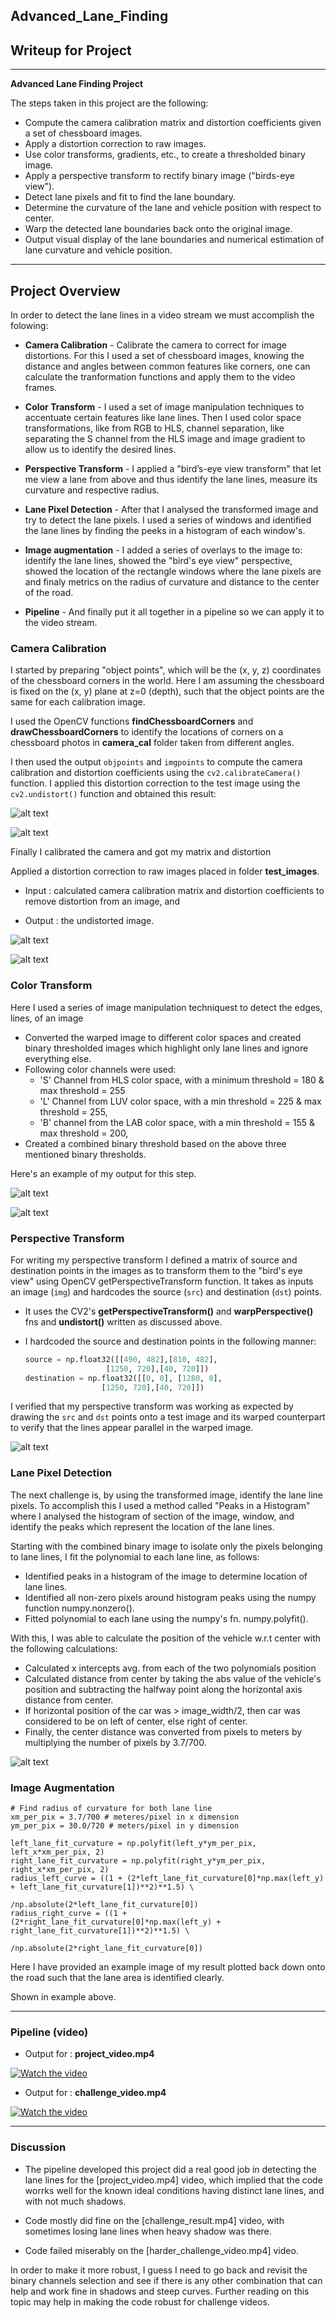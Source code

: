 ## Advanced_Lane_Finding

## Writeup for Project


---

**Advanced Lane Finding Project**

The steps taken in this project are the following:

* Compute the camera calibration matrix and distortion coefficients given a set of chessboard images.
* Apply a distortion correction to raw images.
* Use color transforms, gradients, etc., to create a thresholded binary image.
* Apply a perspective transform to rectify binary image ("birds-eye view").
* Detect lane pixels and fit to find the lane boundary.
* Determine the curvature of the lane and vehicle position with respect to center.
* Warp the detected lane boundaries back onto the original image.
* Output visual display of the lane boundaries and numerical estimation of lane curvature and vehicle position.

[//]: # (Image References)

[image1]: output_images/1.camera_cal_Output/calibration17_out.jpg "Undistorted"
[image2]: output_images/1.camera_cal_Output/calibration11_out.jpg "Undistorted"
[image3]: output_images/2.test_images_Output/straight_lines1_out.jpg	"straight_lines1_out"
[image4]: output_images/2.test_images_Output/test1_out.jpg	"test3_out"
[image5]: output_images/4.binary_thresholds_Output/test3_out.jpg	"BinaryThresholded"
[image6]: output_images/4.binary_thresholds_Output/test5_out.jpg	"BinaryThresholded1"
[image7]: output_images/3.birds_eye_view_Output/test5_out.jpg	"Bird's eye view"
[image8]: output_images/5.color_lanes_Output/test5_out.jpg	"colour view"

---

## Project Overview

In order to detect the lane lines in a video stream we must accomplish the folowing:

- **Camera Calibration** - Calibrate the camera to correct for image distortions. For this I used a set of chessboard images, knowing the distance and angles between common features like corners, one can calculate the tranformation functions and apply them to the video frames.

- **Color Transform** - I used a set of image manipulation techniques to accentuate certain features like lane lines. Then I used color space transformations, like from RGB to HLS, channel separation, like separating the S channel from the HLS image and image gradient to allow us to identify the desired lines.

- **Perspective Transform** - I applied a "bird’s-eye view transform" that let me view a lane from above and thus identify the lane lines, measure its curvature and respective radius.

- **Lane Pixel Detection** - After that I analysed the transformed image and try to detect the lane pixels. I used a series of windows and identified the lane lines by finding the peeks in a histogram of each window's.

- **Image augmentation** - I added a series of overlays to the image to: identify the lane lines, showed the "bird's eye view" perspective, showed the location of the rectangle windows where the lane pixels are and finaly metrics on the radius of curvature and distance to the center of the road.

- **Pipeline** - And finally put it all together in a pipeline so we can apply it to the video stream.

### Camera Calibration

I started by preparing "object points", which will be the (x, y, z) coordinates of the chessboard corners in the world. Here I am assuming the chessboard is fixed on the (x, y) plane at z=0 (depth), such that the object points are the same for each calibration image.  

I used the OpenCV functions **findChessboardCorners** and **drawChessboardCorners** to identify the locations of corners on a chessboard photos in **camera_cal** folder taken from different angles.

I then used the output `objpoints` and `imgpoints` to compute the camera calibration and distortion coefficients using the `cv2.calibrateCamera()` function.  I applied this distortion correction to the test image using the `cv2.undistort()` function and obtained this result:

![alt text][image1]

![alt text][image2]

Finally I calibrated the camera and got my matrix and distortion

Applied a distortion correction to raw images placed in folder **test_images**.

- Input : calculated camera calibration matrix and distortion coefficients to remove distortion from an image, and

- Output : the undistorted image.

![alt text][image3]

![alt text][image4]


### Color Transform
Here I used a series of image manipulation techniquest to detect the edges, lines, of an image
  - Converted the warped image to different color spaces and created binary thresholded images which highlight only lane lines and ignore everything else.
  - Following color channels were used:
    - 'S' Channel from HLS color space, with a minimum threshold = 180 & max threshold = 255
    - 'L' Channel from LUV color space, with a min threshold = 225 & max threshold = 255,
    - 'B' channel from the LAB color space, with a min threshold = 155 & max threshold = 200,
   - Created a combined binary threshold based on the above three mentioned binary thresholds.

Here's an example of my output for this step.

![alt text][image5]

![alt text][image6]


### Perspective Transform
For writing my perspective transform I defined a matrix of source and destination points in the images as to transform them to the "bird's eye view" using OpenCV getPerspectiveTransform function. It takes as inputs an image (`img`) and hardcodes the source (`src`) and destination (`dst`) points.  
- It uses the CV2's **getPerspectiveTransform()** and **warpPerspective()** fns and **undistort()** written as discussed above.
- I hardcoded the source and destination points in the following manner:

    ```python
    source = np.float32([[490, 482],[810, 482],
                      [1250, 720],[40, 720]])
    destination = np.float32([[0, 0], [1280, 0],
                     [1250, 720],[40, 720]])
    ```

I verified that my perspective transform was working as expected by drawing the `src` and `dst` points onto a test image and its warped counterpart to verify that the lines appear parallel in the warped image.

![alt text][image7]


### Lane Pixel Detection

The next challenge is, by using the transformed image, identify the lane line pixels. To accomplish this I used a method called "Peaks in a Histogram" where I analysed the histogram of section of the image, window, and identify the peaks which represent the location of the lane lines.

Starting with the combined binary image to isolate only the pixels belonging to lane lines, I fit the polynomial to each lane line, as follows:

- Identified peaks in a histogram of the image to determine location of lane lines.
- Identified all non-zero pixels around histogram peaks using the numpy function numpy.nonzero().
- Fitted polynomial to each lane using the numpy's fn. numpy.polyfit().

With this, I was able to calculate the position of the vehicle w.r.t center with the following calculations:

- Calculated x intercepts avg. from each of the two polynomials position
- Calculated distance from center by taking the abs value of the vehicle's position and subtracting the halfway point along the horizontal axis distance from center.
- If horizontal position of the car was > image_width/2, then car was considered to be on left of center, else right of center.
- Finally, the center distance was converted from pixels to meters by multiplying the number of pixels by 3.7/700.

![alt text][image8]


### Image  Augmentation

```
# Find radius of curvature for both lane line
xm_per_pix = 3.7/700 # meteres/pixel in x dimension
ym_per_pix = 30.0/720 # meters/pixel in y dimension

left_lane_fit_curvature = np.polyfit(left_y*ym_per_pix, left_x*xm_per_pix, 2)
right_lane_fit_curvature = np.polyfit(right_y*ym_per_pix, right_x*xm_per_pix, 2)
radius_left_curve = ((1 + (2*left_lane_fit_curvature[0]*np.max(left_y) + left_lane_fit_curvature[1])**2)**1.5) \
                             /np.absolute(2*left_lane_fit_curvature[0])
radius_right_curve = ((1 + (2*right_lane_fit_curvature[0]*np.max(left_y) + right_lane_fit_curvature[1])**2)**1.5) \
                                /np.absolute(2*right_lane_fit_curvature[0])
```

Here I have provided an example image of my result plotted back down onto the road such that the lane area is identified clearly.

Shown in example above.

---

### Pipeline (video)

- Output for : **project_video.mp4**


[![Watch the video](output_images/project_video_output_sample_img.png )](https://youtu.be/IXanFQSjAGU)

- Output for : **challenge_video.mp4**

[![Watch the video](output_images/challenge_video_ouput_sample_img.png )](https://youtu.be/Axt0_GvmV7g)

---

### Discussion

- The pipeline developed this project did a real good job in detecting the lane lines for the  [project_video.mp4] video, which implied that the code worrks well for the known ideal conditions having distinct lane lines, and with not much shadows.

- Code mostly did fine on the [challenge_result.mp4] video, with sometimes losing lane lines when heavy shadow was there.

- Code failed miserably on the [harder_challenge_video.mp4] video.

In order to make it more robust, I guess I need to go back and revisit the binary channels selection and see if there is any other combination that can help and work fine in shadows and steep curves. Further reading on this topic may help in making the code robust for challenge videos.


